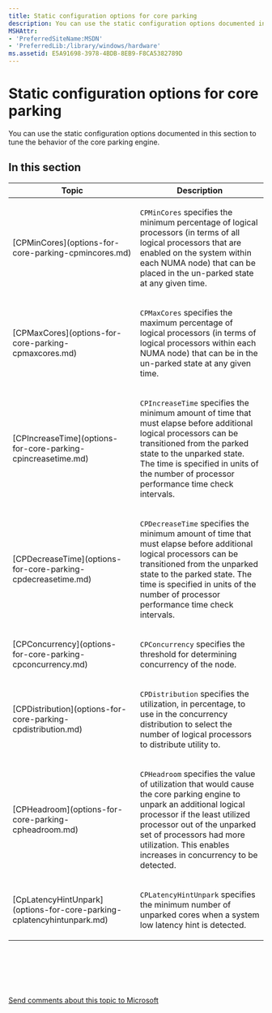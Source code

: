 ```yaml
---
title: Static configuration options for core parking
description: You can use the static configuration options documented in this section to tune the behavior of the core parking engine.
MSHAttr:
- 'PreferredSiteName:MSDN'
- 'PreferredLib:/library/windows/hardware'
ms.assetid: E5A91698-3978-4BDB-8EB9-F8CA5382789D
---
```


# Static configuration options for core parking


You can use the static configuration options documented in this section to tune the behavior of the core parking engine.

## <span id="in_this_section"></span>In this section


<table>
<colgroup>
<col width="50%" />
<col width="50%" />
</colgroup>
<thead>
<tr class="header">
<th>Topic</th>
<th>Description</th>
</tr>
</thead>
<tbody>
<tr class="odd">
<td><p>[CPMinCores](options-for-core-parking-cpmincores.md)</p></td>
<td><p><code>CPMinCores</code> specifies the minimum percentage of logical processors (in terms of all logical processors that are enabled on the system within each NUMA node) that can be placed in the un-parked state at any given time.</p></td>
</tr>
<tr class="even">
<td><p>[CPMaxCores](options-for-core-parking-cpmaxcores.md)</p></td>
<td><p><code>CPMaxCores</code> specifies the maximum percentage of logical processors (in terms of logical processors within each NUMA node) that can be in the un-parked state at any given time.</p></td>
</tr>
<tr class="odd">
<td><p>[CPIncreaseTime](options-for-core-parking-cpincreasetime.md)</p></td>
<td><p><code>CPIncreaseTime</code> specifies the minimum amount of time that must elapse before additional logical processors can be transitioned from the parked state to the unparked state. The time is specified in units of the number of processor performance time check intervals.</p></td>
</tr>
<tr class="even">
<td><p>[CPDecreaseTime](options-for-core-parking-cpdecreasetime.md)</p></td>
<td><p><code>CPDecreaseTime</code> specifies the minimum amount of time that must elapse before additional logical processors can be transitioned from the unparked state to the parked state. The time is specified in units of the number of processor performance time check intervals.</p></td>
</tr>
<tr class="odd">
<td><p>[CPConcurrency](options-for-core-parking-cpconcurrency.md)</p></td>
<td><p><code>CPConcurrency</code> specifies the threshold for determining concurrency of the node.</p></td>
</tr>
<tr class="even">
<td><p>[CPDistribution](options-for-core-parking-cpdistribution.md)</p></td>
<td><p><code>CPDistribution</code> specifies the utilization, in percentage, to use in the concurrency distribution to select the number of logical processors to distribute utility to.</p></td>
</tr>
<tr class="odd">
<td><p>[CPHeadroom](options-for-core-parking-cpheadroom.md)</p></td>
<td><p><code>CPHeadroom</code> specifies the value of utilization that would cause the core parking engine to unpark an additional logical processor if the least utilized processor out of the unparked set of processors had more utilization. This enables increases in concurrency to be detected.</p></td>
</tr>
<tr class="even">
<td><p>[CpLatencyHintUnpark](options-for-core-parking-cplatencyhintunpark.md)</p></td>
<td><p><code>CPLatencyHintUnpark</code> specifies the minimum number of unparked cores when a system low latency hint is detected.</p></td>
</tr>
</tbody>
</table>

 

 

 

[Send comments about this topic to Microsoft](mailto:wsddocfb@microsoft.com?subject=Documentation%20feedback%20%5Bp_customize_converged\p_customize_converged%5D:%20Static%20configuration%20options%20for%20core%20parking%20%20RELEASE:%20%2810/4/2017%29&body=%0A%0APRIVACY%20STATEMENT%0A%0AWe%20use%20your%20feedback%20to%20improve%20the%20documentation.%20We%20don't%20use%20your%20email%20address%20for%20any%20other%20purpose,%20and%20we'll%20remove%20your%20email%20address%20from%20our%20system%20after%20the%20issue%20that%20you're%20reporting%20is%20fixed.%20While%20we're%20working%20to%20fix%20this%20issue,%20we%20might%20send%20you%20an%20email%20message%20to%20ask%20for%20more%20info.%20Later,%20we%20might%20also%20send%20you%20an%20email%20message%20to%20let%20you%20know%20that%20we've%20addressed%20your%20feedback.%0A%0AFor%20more%20info%20about%20Microsoft's%20privacy%20policy,%20see%20http://privacy.microsoft.com/en-us/default.aspx. "Send comments about this topic to Microsoft")




